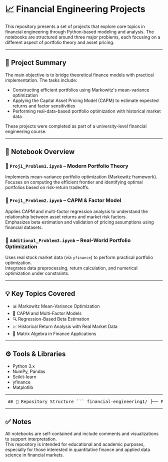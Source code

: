# 📈 Financial Engineering Projects

This repository presents a set of projects that explore core topics in financial engineering through Python-based modeling and analysis. The notebooks are structured around three major problems, each focusing on a different aspect of portfolio theory and asset pricing.

---

## 📘 Project Summary

The main objective is to bridge theoretical finance models with practical implementation. The tasks include:

- Constructing efficient portfolios using Markowitz's mean-variance optimization
- Applying the Capital Asset Pricing Model (CAPM) to estimate expected returns and factor sensitivities
- Performing real-data-based portfolio optimization with historical market data

These projects were completed as part of a university-level financial engineering course.

---

## 📂 Notebook Overview

### 🔹 `Proj1_Problem1.ipynb` – Modern Portfolio Theory

Implements mean-variance portfolio optimization (Markowitz framework).  
Focuses on computing the efficient frontier and identifying optimal portfolios based on risk-return tradeoffs.

### 🔹 `Proj1_Problem2.ipynb` – CAPM & Factor Model

Applies CAPM and multi-factor regression analysis to understand the relationship between asset returns and market risk factors.  
Emphasizes beta estimation and validation of pricing assumptions using financial datasets.

### 🔹 `Additional_Problem3.ipynb` – Real-World Portfolio Optimization

Uses real stock market data (via `yfinance`) to perform practical portfolio optimization.  
Integrates data preprocessing, return calculation, and numerical optimization under constraints.

---

## 💡 Key Topics Covered

- 📊 Markowitz Mean-Variance Optimization  
- 💼 CAPM and Multi-Factor Models  
- 🔍 Regression-Based Beta Estimation  
- 📈 Historical Return Analysis with Real Market Data  
- 🧮 Matrix Algebra in Finance Applications  

---

## ⚙️ Tools & Libraries

- Python 3.x  
- NumPy, Pandas  
- Scikit-learn  
- yfinance  
- Matplotlib  

---

<pre> ## 📁 Repository Structure ``` financial-engineering1/ ├── Proj1_Problem1.ipynb # Modern Portfolio Theory ├── Proj1_Problem2.ipynb # CAPM and Factor Model ├── Additional_Problem3.ipynb # Real Data Portfolio Optimization └── README.md ``` </pre>

---

## ✅ Notes

All notebooks are self-contained and include comments and visualizations to support interpretation.  
This repository is intended for educational and academic purposes, especially for those interested in quantitative finance and applied data science in financial markets.
